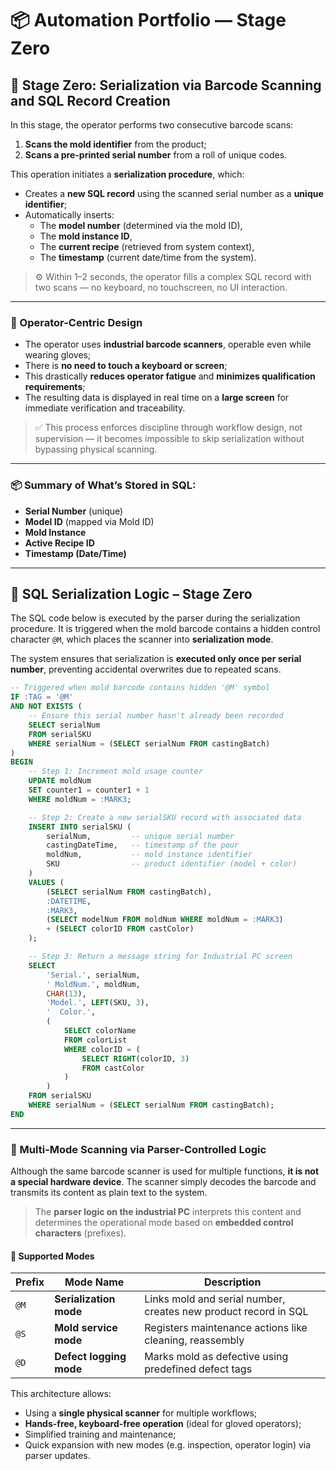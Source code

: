 # 📦 Automation Portfolio — Stage Zero

## 🔹 Stage Zero: Serialization via Barcode Scanning and SQL Record Creation

In this stage, the operator performs two consecutive barcode scans:

1. **Scans the mold identifier** from the product;
2. **Scans a pre-printed serial number** from a roll of unique codes.

This operation initiates a **serialization procedure**, which:

- Creates a **new SQL record** using the scanned serial number as a **unique identifier**;
- Automatically inserts:
  - The **model number** (determined via the mold ID),
  - The **mold instance ID**,
  - The **current recipe** (retrieved from system context),
  - The **timestamp** (current date/time from the system).

> ⚙️ Within 1–2 seconds, the operator fills a complex SQL record with two scans — no keyboard, no touchscreen, no UI interaction.

---

### 🧠 Operator-Centric Design

- The operator uses **industrial barcode scanners**, operable even while wearing gloves;
- There is **no need to touch a keyboard or screen**;
- This drastically **reduces operator fatigue** and **minimizes qualification requirements**;
- The resulting data is displayed in real time on a **large screen** for immediate verification and traceability.

> ✅ This process enforces discipline through workflow design, not supervision — it becomes impossible to skip serialization without bypassing physical scanning.

---

### 📦 Summary of What’s Stored in SQL:

- **Serial Number** (unique)
- **Model ID** (mapped via Mold ID)
- **Mold Instance**
- **Active Recipe ID**
- **Timestamp (Date/Time)**

---

## 📄 SQL Serialization Logic – Stage Zero

The SQL code below is executed by the parser during the serialization procedure. It is triggered when the mold barcode contains a hidden control character `@M`, which places the scanner into **serialization mode**.

The system ensures that serialization is **executed only once per serial number**, preventing accidental overwrites due to repeated scans.

```sql
-- Triggered when mold barcode contains hidden '@M' symbol
IF :TAG = '@M'
AND NOT EXISTS (
    -- Ensure this serial number hasn't already been recorded
    SELECT serialNum
    FROM serialSKU
    WHERE serialNum = (SELECT serialNum FROM castingBatch)
)
BEGIN
    -- Step 1: Increment mold usage counter
    UPDATE moldNum
    SET counter1 = counter1 + 1
    WHERE moldNum = :MARK3;

    -- Step 2: Create a new serialSKU record with associated data
    INSERT INTO serialSKU (
        serialNum,         -- unique serial number
        castingDateTime,   -- timestamp of the pour
        moldNum,           -- mold instance identifier
        SKU                -- product identifier (model + color)
    )
    VALUES (
        (SELECT serialNum FROM castingBatch),
        :DATETIME,
        :MARK3,
        (SELECT modelNum FROM moldNum WHERE moldNum = :MARK3)
        + (SELECT colorID FROM castColor)
    );

    -- Step 3: Return a message string for Industrial PC screen
    SELECT
        'Serial.', serialNum,
        ' MoldNum.', moldNum,
        CHAR(13),
        'Model.', LEFT(SKU, 3),
        '  Color.',
        (
            SELECT colorName
            FROM colorList
            WHERE colorID = (
                SELECT RIGHT(colorID, 3)
                FROM castColor
            )
        )
    FROM serialSKU
    WHERE serialNum = (SELECT serialNum FROM castingBatch);
END
```

---

### 🔁 Multi-Mode Scanning via Parser-Controlled Logic

Although the same barcode scanner is used for multiple functions, **it is not a special hardware device**. The scanner simply decodes the barcode and transmits its content as plain text to the system.

> The **parser logic on the industrial PC** interprets this content and determines the operational mode based on **embedded control characters** (prefixes).

#### 🔹 Supported Modes

| Prefix | Mode Name               | Description |
|--------|-------------------------|-------------|
| `@M`   | **Serialization mode**  | Links mold and serial number, creates new product record in SQL |
| `@S`   | **Mold service mode**   | Registers maintenance actions like cleaning, reassembly |
| `@D`   | **Defect logging mode** | Marks mold as defective using predefined defect tags |

This architecture allows:

- Using a **single physical scanner** for multiple workflows;
- **Hands-free, keyboard-free operation** (ideal for gloved operators);
- Simplified training and maintenance;
- Quick expansion with new modes (e.g. inspection, operator login) via parser updates.

